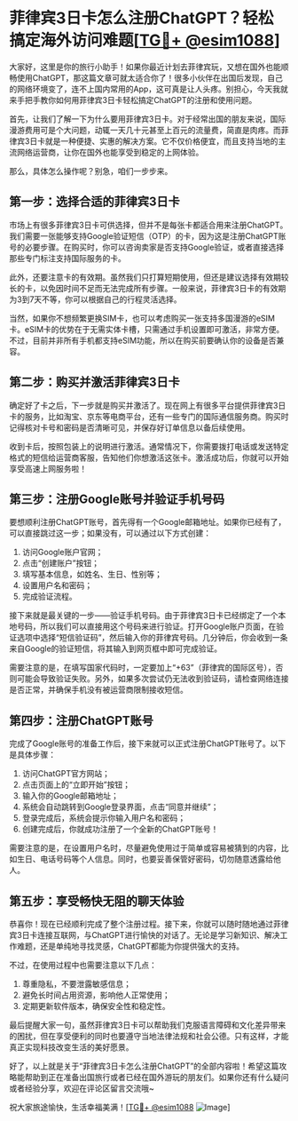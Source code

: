# 菲律宾3日卡怎么注册ChatGPT？轻松搞定海外访问难题[[TG💪+ @esim1088](https://t.me/s/esim1088)]

大家好，这里是你的旅行小助手！如果你最近计划去菲律宾玩，又想在国外也能顺畅使用ChatGPT，那这篇文章可就太适合你了！很多小伙伴在出国后发现，自己的网络环境变了，连不上国内常用的App，这可真是让人头疼。别担心，今天我就来手把手教你如何用菲律宾3日卡轻松搞定ChatGPT的注册和使用问题。

首先，让我们了解一下为什么要用菲律宾3日卡。对于经常出国的朋友来说，国际漫游费用可是个大问题，动辄一天几十元甚至上百元的流量费，简直是肉疼。而菲律宾3日卡就是一种便捷、实惠的解决方案。它不仅价格便宜，而且支持当地的主流网络运营商，让你在国外也能享受到稳定的上网体验。

那么，具体怎么操作呢？别急，咱们一步步来。

## 第一步：选择合适的菲律宾3日卡

市场上有很多菲律宾3日卡可供选择，但并不是每张卡都适合用来注册ChatGPT。我们需要一张能够支持Google验证短信（OTP）的卡，因为这是注册ChatGPT账号的必要步骤。在购买时，你可以咨询卖家是否支持Google验证，或者直接选择那些专门标注支持国际服务的卡。

此外，还要注意卡的有效期。虽然我们只打算短期使用，但还是建议选择有效期较长的卡，以免因时间不足而无法完成所有步骤。一般来说，菲律宾3日卡的有效期为3到7天不等，你可以根据自己的行程灵活选择。

当然，如果你不想频繁更换SIM卡，也可以考虑购买一张支持多国漫游的eSIM卡。eSIM卡的优势在于无需实体卡槽，只需通过手机设置即可激活，非常方便。不过，目前并非所有手机都支持eSIM功能，所以在购买前要确认你的设备是否兼容。

## 第二步：购买并激活菲律宾3日卡

确定好了卡之后，下一步就是购买并激活了。现在网上有很多平台提供菲律宾3日卡的服务，比如淘宝、京东等电商平台，还有一些专门的国际通信服务商。购买时记得核对卡号和密码是否清晰可见，并保存好订单信息以备后续使用。

收到卡后，按照包装上的说明进行激活。通常情况下，你需要拨打电话或发送特定格式的短信给运营商客服，告知他们你想激活这张卡。激活成功后，你就可以开始享受高速上网服务啦！

## 第三步：注册Google账号并验证手机号码

要想顺利注册ChatGPT账号，首先得有一个Google邮箱地址。如果你已经有了，可以直接跳过这一步；如果没有，可以通过以下方式创建：

1. 访问Google账户官网；
2. 点击“创建账户”按钮；
3. 填写基本信息，如姓名、生日、性别等；
4. 设置用户名和密码；
5. 完成验证流程。

接下来就是最关键的一步——验证手机号码。由于菲律宾3日卡已经绑定了一个本地号码，所以我们可以直接用这个号码来进行验证。打开Google账户页面，在验证选项中选择“短信验证码”，然后输入你的菲律宾号码。几分钟后，你会收到一条来自Google的验证短信，将其输入到网页框中即可完成验证。

需要注意的是，在填写国家代码时，一定要加上“+63”（菲律宾的国际区号），否则可能会导致验证失败。另外，如果多次尝试仍无法收到验证码，请检查网络连接是否正常，并确保手机没有被运营商限制接收短信。

## 第四步：注册ChatGPT账号

完成了Google账号的准备工作后，接下来就可以正式注册ChatGPT账号了。以下是具体步骤：

1. 访问ChatGPT官方网站；
2. 点击页面上的“立即开始”按钮；
3. 输入你的Google邮箱地址；
4. 系统会自动跳转到Google登录界面，点击“同意并继续”；
5. 登录完成后，系统会提示你输入用户名和密码；
6. 创建完成后，你就成功注册了一个全新的ChatGPT账号！

需要注意的是，在设置用户名时，尽量避免使用过于简单或容易被猜到的内容，比如生日、电话号码等个人信息。同时，也要妥善保管好密码，切勿随意透露给他人。

## 第五步：享受畅快无阻的聊天体验

恭喜你！现在已经顺利完成了整个注册过程。接下来，你就可以随时随地通过菲律宾3日卡连接互联网，与ChatGPT进行愉快的对话了。无论是学习新知识、解决工作难题，还是单纯地寻找灵感，ChatGPT都能为你提供强大的支持。

不过，在使用过程中也需要注意以下几点：

1. 尊重隐私，不要泄露敏感信息；
2. 避免长时间占用资源，影响他人正常使用；
3. 定期更新软件版本，确保安全性和稳定性。

最后提醒大家一句，虽然菲律宾3日卡可以帮助我们克服语言障碍和文化差异带来的困扰，但在享受便利的同时也要遵守当地法律法规和社会公德。只有这样，才能真正实现科技改变生活的美好愿景。

好了，以上就是关于“菲律宾3日卡怎么注册ChatGPT”的全部内容啦！希望这篇攻略能帮助到正在准备出国旅行或者已经在国外游玩的朋友们。如果你还有什么疑问或者经验分享，欢迎在评论区留言交流哦~

祝大家旅途愉快，生活幸福美满！[[TG💪+ @esim1088](https://t.me/s/esim1088) ![Image](https://i.postimg.cc/4NQfJmqS/Snipaste-2025-05-13-00-14-12.png)]